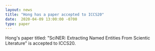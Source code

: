 ```yaml
---
layout: news
title: "Hong has a paper accepted to ICCS20"
date:  2020-04-09 13:00:00 -0700
type: paper
---
```


Hong's paper titled: "SciNER: Extracting Named Entities From Scientic Literature" is accepted to ICCS20.
